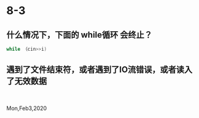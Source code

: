 # 8-3

## 什么情况下，下面的 while循环 会终止？

```c++
while （cin>>i)
```
## 遇到了文件结束符，或者遇到了IO流错误，或者读入了无效数据

&nbsp;

Mon,Feb3,2020